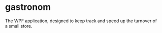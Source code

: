 # gastronom
The WPF application, designed to keep track and speed up the turnover of a small store.
